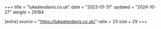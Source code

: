 +++
title = "lukealexdavis.co.uk"
date = "2023-01-31"
updated = "2024-10-27"
weight = 29184

[extra]
source = "https://lukealexdavis.co.uk/"
ratio = 23
size = 29
+++
